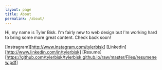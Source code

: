 ```yaml
---
layout: page
title: About
permalink: /about/
---
```


Hi, my name is Tyler Bisk. I'm fairly new to web design but I'm working hard to bring some more great content.  Check back soon!


[Instragram][http://www.instagram.com/tylerbisk]
[Linkedin][http://www.linkedin.com/in/tylerbisk]
[Resume][https://github.com/tylerbisk/tylerbisk.github.io/raw/master/Files/resumenew.pdf]
